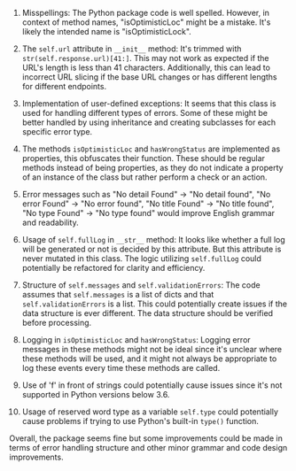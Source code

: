 1. Misspellings: The Python package code is well spelled. However, in context of method names, "isOptimisticLoc" might be a mistake. It's likely the intended name is "isOptimisticLock".

2. The `self.url` attribute in `__init__` method: It's trimmed with `str(self.response.url)[41:]`. This may not work as expected if the URL's length is less than 41 characters. Additionally, this can lead to incorrect URL slicing if the base URL changes or has different lengths for different endpoints.

3. Implementation of user-defined exceptions: It seems that this class is used for handling different types of errors. Some of these might be better handled by using inheritance and creating subclasses for each specific error type.

4. The methods `isOptimisticLoc` and `hasWrongStatus` are implemented as properties, this obfuscates their function. These should be regular methods instead of being properties, as they do not indicate a property of an instance of the class but rather perform a check or an action.

5. Error messages such as "No detail Found" -> "No detail found", "No error Found" -> "No error found", "No title Found" -> "No title found", "No type Found" -> "No type found" would improve English grammar and readability.

6. Usage of `self.fullLog` in `__str__` method: It looks like whether a full log will be generated or not is decided by this attribute. But this attribute is never mutated in this class. The logic utilizing `self.fullLog` could potentially be refactored for clarity and efficiency. 

7. Structure of `self.messages` and `self.validationErrors`: The code assumes that `self.messages` is a list of dicts and that `self.validationErrors` is a list. This could potentially create issues if the data structure is ever different. The data structure should be verified before processing.

8. Logging in `isOptimisticLoc` and `hasWrongStatus`: Logging error messages in these methods might not be ideal since it's unclear where these methods will be used, and it might not always be appropriate to log these events every time these methods are called.
 
9. Use of 'f' in front of strings could potentially cause issues since it's not supported in Python versions below 3.6.

10. Usage of reserved word type as a variable `self.type` could potentially cause problems if trying to use Python's built-in `type()` function.

Overall, the package seems fine but some improvements could be made in terms of error handling structure and other minor grammar and code design improvements.